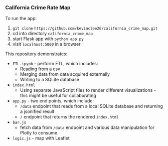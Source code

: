 ### California Crime Rate Map ###

To run the app: 
1. `git clone` `https://github.com/kevinclee26/california_crime_map.git`
2. cd into directory `california_crime_map`
3. start Flask app with `python app.py`
4. visit `localhost:5000` in a browser

This repository demonstrates: 
* `ETL.ipynb` - perform ETL, which includes: 
	* Reading from a csv
	* Merging data from data acquired externally
	* Writing to a SQLite database
* `index.html`
	* Using separate JavaScript files to render different visualizations - this might be useful for collaborating
* `app.py` - two end points, which include: 
	* `/data` endpoint that reads from a local SQLite database and returning a jsonified result
	* `/` endpoint that returns the rendered `index.html`
* `bar.js`
	* fetch data from `/data` endpoint and various data manipulation for Plotly to consume
* `logic.js` - map with Leaflet
